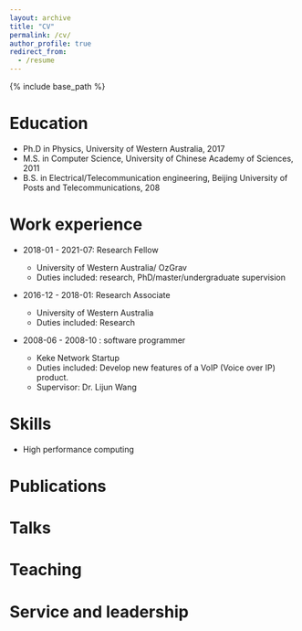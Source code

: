 ```yaml
---
layout: archive
title: "CV"
permalink: /cv/
author_profile: true
redirect_from:
  - /resume
---
```


{% include base_path %}

Education
======
* Ph.D in Physics, University of Western Australia, 2017
* M.S. in Computer Science, University of Chinese Academy of Sciences, 2011
* B.S. in Electrical/Telecommunication engineering, Beijing University of Posts
  and Telecommunications, 208

Work experience
======
* 2018-01 - 2021-07: Research Fellow
  * University of Western Australia/ OzGrav
  * Duties included: research, PhD/master/undergraduate supervision

* 2016-12 - 2018-01: Research Associate
  * University of Western Australia
  * Duties included: Research

* 2008-06 - 2008-10 : software programmer
  * Keke Network Startup 
  * Duties included: Develop new features of a VoIP (Voice over IP) product.
  * Supervisor: Dr. Lijun Wang
  
Skills
======
* High performance computing

Publications
======
  
Talks
======
  
Teaching
======
  
Service and leadership
======
